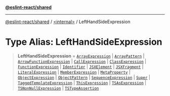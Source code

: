 [**@eslint-react/shared**](../../README.md)

***

[@eslint-react/shared](../../README.md) / [\<internal\>](../README.md) / LeftHandSideExpression

# Type Alias: LeftHandSideExpression

> **LeftHandSideExpression** = [`ArrayExpression`](../interfaces/ArrayExpression.md) \| [`ArrayPattern`](../interfaces/ArrayPattern.md) \| [`ArrowFunctionExpression`](../interfaces/ArrowFunctionExpression.md) \| [`CallExpression`](../interfaces/CallExpression.md) \| [`ClassExpression`](../interfaces/ClassExpression.md) \| [`FunctionExpression`](../interfaces/FunctionExpression.md) \| [`Identifier`](../interfaces/Identifier.md) \| [`JSXElement`](../interfaces/JSXElement-1.md) \| [`JSXFragment`](../interfaces/JSXFragment-1.md) \| [`LiteralExpression`](LiteralExpression.md) \| [`MemberExpression`](MemberExpression.md) \| [`MetaProperty`](../interfaces/MetaProperty.md) \| [`ObjectExpression`](../interfaces/ObjectExpression.md) \| [`ObjectPattern`](../interfaces/ObjectPattern.md) \| [`SequenceExpression`](../interfaces/SequenceExpression.md) \| [`Super`](../interfaces/Super.md) \| [`TaggedTemplateExpression`](../interfaces/TaggedTemplateExpression.md) \| [`ThisExpression`](../interfaces/ThisExpression.md) \| [`TSAsExpression`](../interfaces/TSAsExpression.md) \| [`TSNonNullExpression`](../interfaces/TSNonNullExpression.md) \| [`TSTypeAssertion`](../interfaces/TSTypeAssertion.md)
